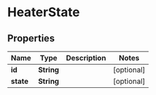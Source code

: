 
# HeaterState

## Properties
Name | Type | Description | Notes
------------ | ------------- | ------------- | -------------
**id** | **String** |  |  [optional]
**state** | **String** |  |  [optional]



